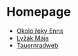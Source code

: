 # Homepage



- [Okolo řeky Enns](enns.md)
- [Lyžák Mája](lyzak.md)
- [Tauernradweb](salzkammer.md)
